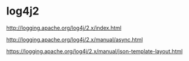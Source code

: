 # log4j2

http://logging.apache.org/log4j/2.x/index.html

http://logging.apache.org/log4j/2.x/manual/async.html

https://logging.apache.org/log4j/2.x/manual/json-template-layout.html